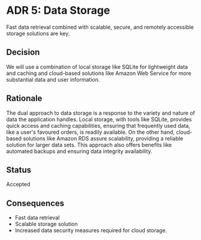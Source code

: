 # ADR 5: Data Storage
Fast data retrieval combined with scalable, secure, and remotely accessible storage solutions are key.

## Decision
We will use a combination of local storage like SQLite for lightweight data and caching and cloud-based solutions like Amazon Web Service for more substantial data and user information.

## Rationale
The dual approach to data storage is a response to the variety and nature of data the application handles. Local storage, with tools like SQLite, provides quick access and caching capabilities, ensuring that frequently used data, like a user's favoured orders, is readily available. On the other hand, cloud-based solutions like Amazon RDS assure scalability, providing a reliable solution for larger data sets. This approach also offers benefits like automated backups and ensuring data integrity availability.
## Status
Accepted
## Consequences
- Fast data retrieval
- Scalable storage solution
- Increased data security measures required for cloud storage.
